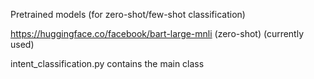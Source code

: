 Pretrained models (for zero-shot/few-shot classification)

https://huggingface.co/facebook/bart-large-mnli (zero-shot) (currently used)

intent_classification.py contains the main class